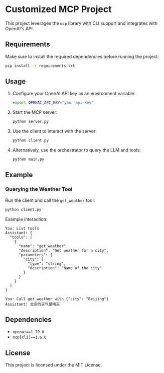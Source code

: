 # Customized MCP Project

This project leverages the `mcp` library with CLI support and integrates with OpenAI's API.

## Requirements

Make sure to install the required dependencies before running the project:

```bash
pip install -r requirements.txt
```

## Usage

1. Configure your OpenAI API key as an environment variable:
   ```bash
   export OPENAI_API_KEY="your-api-key"
   ```

2. Start the MCP server:
   ```bash
   python server.py
   ```

3. Use the client to interact with the server:
   ```bash
   python client.py
   ```

4. Alternatively, use the orchestrator to query the LLM and tools:
   ```bash
   python main.py
   ```

## Example

### Querying the Weather Tool
Run the client and call the `get_weather` tool:
```bash
python client.py
```

Example interaction:
```
You: List tools
Assistant: {
  "tools": [
    {
      "name": "get_weather",
      "description": "Get weather for a city",
      "parameters": {
        "city": {
          "type": "string",
          "description": "Name of the city"
        }
      }
    }
  ]
}

You: Call get_weather with {"city": "Beijing"}
Assistant: 北京的天气是晴天
```

## Dependencies

- `openai==1.70.0`
- `mcp[cli]==1.6.0`

## License

This project is licensed under the MIT License.